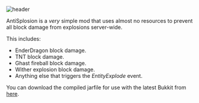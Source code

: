 ![header][]

AntiSplosion is a _very_ simple mod that uses almost no resources to prevent all block damage from explosions server-wide.

This includes:

- EnderDragon block damage.
- TNT block damage.
- Ghast fireball block damage.
- Wither explosion block damage.
- Anything else that triggers the _EntityExplode_ event.

You can download the compiled jarfile for use with the latest Bukkit from [here][bukkitdev].

[header]: http://kdude63.com/files/bukkitplugins/AntiSplosion/images/antisplosion.png
[bukkitdev]: http://dev,bukkit.org/server-mods/antisplosion
